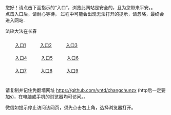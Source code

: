 您好！请点击下面指示的“入口”，浏览此网站是安全的，且为您带来平安。。 <br/>
点击入口后，请耐心等待， 过程中可能会出现无法打开的提示，请忽略，最终会进入网站. </br>

法轮大法在长春<br/>
<div style="padding:10px"><a style="margin:20px" target="_blank" href="https://d30vrmn6k3w7kk.cloudfront.net/2Qpsp?tiqtgg" id="ccLink1" rel="nofollow">入口1</a> <a target="_blank" style="margin:20px" href="https://dnq9t3kw1ekuq.cloudfront.net/2Qpsp?rkodzjz" id="ccLink2" rel="nofollow">入口2</a> <a style="margin:20px" target="_blank" href="https://ddz7cixueigu4.cloudfront.net/2Qpsp?allgoig" id="ccLink3" rel="nofollow">入口3</a></div>

<div style="padding:10px" ><a style="margin:20px" target="_blank" href="https://d30vrmn6k3w7kk.cloudfront.net/2Qpsp?tiqtgg" id="ccLink4" rel="nofollow">入口4</a> <a style="margin:20px" href="https://dnq9t3kw1ekuq.cloudfront.net/2Qpsp?rkodzjz" target="_blank" id="ccLink5" rel="nofollow">入口5</a> <a style="margin:20px" href="https://ddz7cixueigu4.cloudfront.net/2Qpsp?allgoig" target="_blank" id="ccLink6" rel="nofollow">入口6</a></div>

<div style="padding:10px"><a style="margin:20px" target="_blank" href="https://d30vrmn6k3w7kk.cloudfront.net/2Qpsp?tiqtgg" id="ccLink7" rel="nofollow">入口7</a> <a style="margin:20px" href="https://dnq9t3kw1ekuq.cloudfront.net/2Qpsp?rkodzjz" target="_blank" id="ccLink8" rel="nofollow">入口8</a> <a style="margin:20px" target="_blank" href="https://ddz7cixueigu4.cloudfront.net/2Qpsp?allgoig" id="ccLink9" rel="nofollow">入口9</a></div>

<br/>



请复制并记住免翻墙网址 https://github.com/yntd/changchunzx (http后一定要加s)，在电脑或手机的浏览器均可访问。。<br/>

微信如提示停止访问该网页，须先点击右上角，选择浏览器打开。
